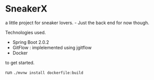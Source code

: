 # SneakerX

a little project for sneaker lovers. - Just the back end for now though. 

Technologies used. 
- Spring Boot 2.0.2
- GitFlow : implelemented using jgitflow
- Docker

to get started. 

run `./mvnw install dockerfile:build`
